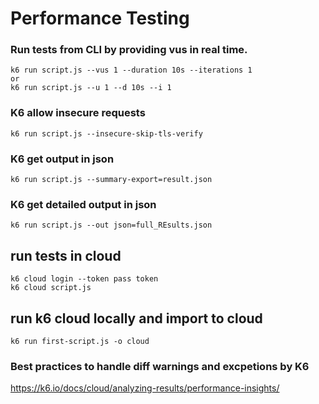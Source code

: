 # Performance Testing

### Run tests from CLI by providing vus in real time.

```
k6 run script.js --vus 1 --duration 10s --iterations 1
or
k6 run script.js --u 1 --d 10s --i 1
```

### K6 allow insecure requests

```
k6 run script.js --insecure-skip-tls-verify
```

### K6 get output in json

```
k6 run script.js --summary-export=result.json
```


### K6 get detailed output in json

```
k6 run script.js --out json=full_REsults.json
```


## run tests in cloud
```
k6 cloud login --token pass token
k6 cloud script.js
```
## run k6 cloud locally and import to cloud

```
k6 run first-script.js -o cloud
```

### Best practices to handle diff warnings and excpetions by K6
https://k6.io/docs/cloud/analyzing-results/performance-insights/
